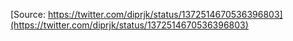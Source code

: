 [Source: https://twitter.com/diprjk/status/1372514670536396803](https://twitter.com/diprjk/status/1372514670536396803)
